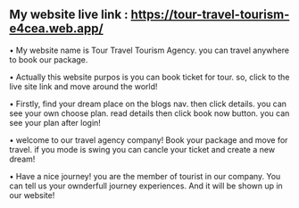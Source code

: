 ## My website live link : https://tour-travel-tourism-e4cea.web.app/

• My website name is Tour Travel Tourism Agency. 
  you can travel anywhere to book our package.
  
  
• Actually this website purpos is you can book ticket 
  for tour. so, click to the live site link and move around the world!
  
• Firstly, find your dream place on the blogs nav. then click details.
  you can see your own choose plan. read details then click book now button.
  you can see your plan after login!

• welcome to our travel agency company! Book your package and move for travel.
  if you mode is swing you can cancle your ticket and create a new dream! 
  
  
• Have a nice journey! you are the member of tourist in our company.
  You can tell us your ownderfull journey experiences. And it will be shown up 
  in our website!
